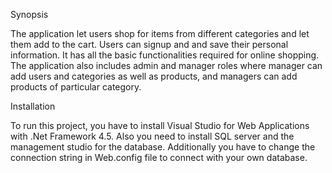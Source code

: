 
Synopsis

The application let users shop for items from different categories and let them add to the cart. Users can signup and and save their personal information. It has all the basic functionalities required for online shopping. The application
also includes admin and manager roles where manager can add users and categories as well as products, and managers can add products of particular category. 

Installation

To run this project, you have to install Visual Studio for Web Applications with .Net Framework 4.5. Also you need to install SQL server and the management studio for the database.
Additionally you have to change the connection string in Web.config file to connect with your own database.
